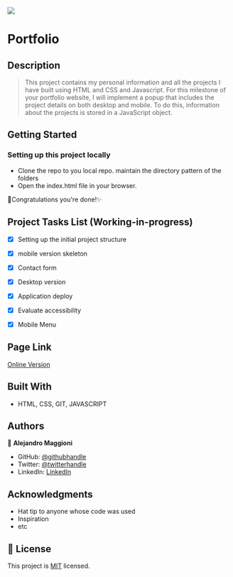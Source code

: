 ![](https://img.shields.io/badge/Microverse-blueviolet)


# Portfolio

## Description
> This project contains my personal information and all the projects I have built using HTML and CSS and Javascript.
> For this milestone of your portfolio website, I will implement a popup that includes the project details on both desktop and mobile. To do this, information about the projects is stored in a JavaScript object.

## Getting Started
### Setting up this project locally

* Clone the repo to you local repo. maintain the directory pattern of the folders
* Open the  index.html file in your browser.

🎉Congratulations you're done!✨

## Project Tasks List (Working-in-progress)

- [x] Setting up the initial project structure
- [x] mobile version skeleton
- [x] Contact form
- [x] Desktop version
- [x] Application deploy
- [x] Evaluate accessibility
- [x] Mobile Menu


## Page Link

[Online Version](https://alex1779.github.io/personal-portfolio-site/)


## Built With

- HTML, CSS, GIT, JAVASCRIPT


## Authors

👤 **Alejandro Maggioni**

- GitHub: [@githubhandle](https://github.com/alex1779/)
- Twitter: [@twitterhandle](https://twitter.com/alex1779)
- LinkedIn: [LinkedIn](https://www.linkedin.com/in/alejandro-maggioni-086678b5/)


## Acknowledgments

- Hat tip to anyone whose code was used
- Inspiration
- etc

## 📝 License

This project is [MIT](./LICENSE) licensed.
